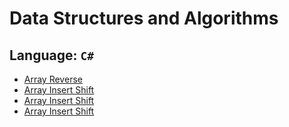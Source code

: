 # Data Structures and Algorithms

## Language: `C#`
- [Array Reverse](./day1-array-reverse/README.md)
- [Array Insert Shift](./day2-array-insert-shift/README.md)
- [Array Insert Shift](./day3-array-binary-search/README.md)
- [Array Insert Shift](./day6-linked-list-insertions/README.md)
